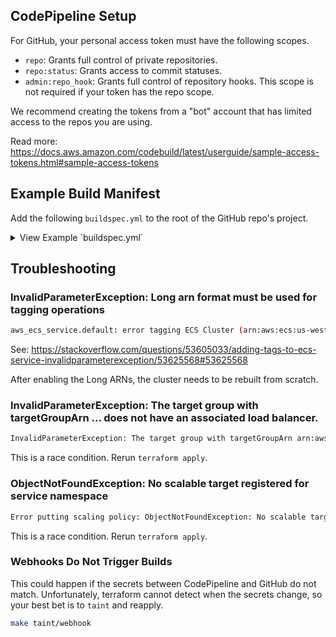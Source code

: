 ## CodePipeline Setup

For GitHub, your personal access token must have the following scopes.

- `repo`: Grants full control of private repositories.
- `repo:status`: Grants access to commit statuses.
- `admin:repo_hook`: Grants full control of repository hooks. This scope is not required if your token has the repo
  scope.

We recommend creating the tokens from a "bot" account that has limited access to the repos you are using.

Read more: <https://docs.aws.amazon.com/codebuild/latest/userguide/sample-access-tokens.html#sample-access-tokens>

## Example Build Manifest

Add the following `buildspec.yml` to the root of the GitHub repo's project.

<details>
<summary>View Example `buildspec.yml`</summary>

```
version: 0.2
phases:
  pre_build:
    commands:
      - echo Logging in to Amazon ECR...
      - aws --version
      - eval $(aws ecr get-login --region $AWS_DEFAULT_REGION --no-include-email)
      - REPOSITORY_URI=$AWS_ACCOUNT_ID.dkr.ecr.us-west-2.amazonaws.com/$IMAGE_REPO_NAME
      - IMAGE_TAG=$(echo $CODEBUILD_RESOLVED_SOURCE_VERSION | cut -c 1-7)
  build:
    commands:
      - echo Build started on `date`
      - echo Building the Docker image...
      - REPO_URI=$AWS_ACCOUNT_ID.dkr.ecr.$AWS_REGION.amazonaws.com/$IMAGE_REPO_NAME
      - docker pull $REPO_URI:latest || true
      - docker build --cache-from $REPO_URI:latest --tag $REPO_URI:latest --tag $REPO_URI:$IMAGE_TAG .
  post_build:
    commands:
      - echo Build completed on `date`
      - echo Pushing the Docker images...
      - REPO_URI=$AWS_ACCOUNT_ID.dkr.ecr.$AWS_REGION.amazonaws.com/$IMAGE_REPO_NAME
      - docker push $REPO_URI:latest
      - docker push $REPO_URI:$IMAGE_TAG
      - echo Writing image definitions file...
      - printf '[{"name":"%s","imageUri":"%s"}]' "$CONTAINER_NAME" "$REPO_URI:$IMAGE_TAG" | tee imagedefinitions.json
artifacts:
  files: imagedefinitions.json
```

</details>

## Troubleshooting

### InvalidParameterException: Long arn format must be used for tagging operations

```sh
aws_ecs_service.default: error tagging ECS Cluster (arn:aws:ecs:us-west-2:223452713953:service/eg-example-fargate-atlantis): InvalidParameterException: Long arn format must be used for tagging operations
```

See:
<https://stackoverflow.com/questions/53605033/adding-tags-to-ecs-service-invalidparameterexception/53625568#53625568>

After enabling the Long ARNs, the cluster needs to be rebuilt from scratch.

### InvalidParameterException: The target group with targetGroupArn ... does not have an associated load balancer.

```sh
InvalidParameterException: The target group with targetGroupArn arn:aws:elasticloadbalancing:us-west-2:223452713953:targetgroup/eg-example-backend/5f7241cb041d9356 does not have an associated load balancer.
```

This is a race condition. Rerun `terraform apply`.

### ObjectNotFoundException: No scalable target registered for service namespace

```sh
Error putting scaling policy: ObjectNotFoundException: No scalable target registered for service namespace: ecs, resource ID: service/cpco-testing-fargate/eg-exapmle-fargate-atlantis, scalable dimension: ecs:service:DesiredCount
```

This is a race condition. Rerun `terraform apply`.

### Webhooks Do Not Trigger Builds

This could happen if the secrets between CodePipeline and GitHub do not match. Unfortunately, terraform cannot detect
when the secrets change, so your best bet is to `taint` and reapply.

```sh
make taint/webhook
```
